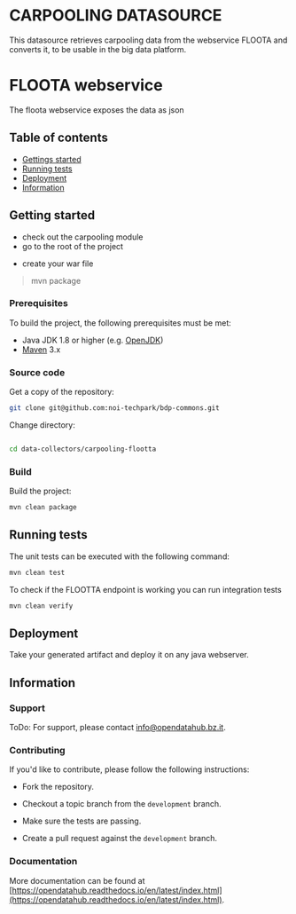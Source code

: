 CARPOOLING DATASOURCE
======================

This datasource retrieves carpooling data from the webservice FLOOTA and converts it, to be usable in the big data platform.


# FLOOTA webservice
The floota webservice exposes the data as json

## Table of contents

- [Gettings started](#getting-started)
- [Running tests](#running-tests)
- [Deployment](#deployment)
- [Information](#information)

## Getting started


- check out the carpooling module
- go to the root of the project
> 
- create your war file
> mvn package

### Prerequisites

To build the project, the following prerequisites must be met:
- Java JDK 1.8 or higher (e.g. [OpenJDK](https://openjdk.java.net/))
- [Maven](https://maven.apache.org/) 3.x

### Source code

Get a copy of the repository:

```bash
git clone git@github.com:noi-techpark/bdp-commons.git
```

Change directory:

```bash

cd data-collectors/carpooling-flootta
```

### Build

Build the project:

```bash
mvn clean package
```

## Running tests

The unit tests can be executed with the following command:

```bash
mvn clean test
```
To check if the FLOOTTA endpoint is working you can run integration tests

```bash
mvn clean verify
```

## Deployment

Take your generated artifact and deploy it on any java webserver.

## Information

### Support

ToDo: For support, please contact [info@opendatahub.bz.it](mailto:info@opendatahub.bz.it).

### Contributing

If you'd like to contribute, please follow the following instructions:

- Fork the repository.

- Checkout a topic branch from the `development` branch.

- Make sure the tests are passing.

- Create a pull request against the `development` branch.

### Documentation

More documentation can be found at [https://opendatahub.readthedocs.io/en/latest/index.html](https://opendatahub.readthedocs.io/en/latest/index.html).

